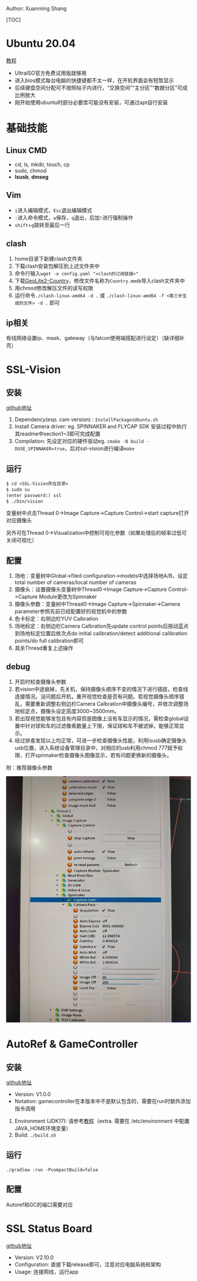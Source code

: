 Author:	Xuanming Shang

[TOC]

# Ubuntu 20.04

[教程](https://zhuanlan.zhihu.com/p/617640635)

- UltraISO官方免费试用版就够用
- 进入bios模式每台电脑的快捷键都不太一样，在开机界面会有短暂显示
- 后续硬盘空间分配可不按照帖子内进行，“交换空间”“主分区”“数据分区”可成比例放大
- 刚开始使用ubuntu时部分必要库可能没有安装，可通过apt自行安装

# 基础技能

## Linux CMD

- cd, ls, mkdir, touch, cp
- sudo, chmod
- **lsusb**, **dmseg**

## Vim

- `i`进入编辑模式，`Esc`退出编辑模式
- `:`进入命令模式，`w`保存，`q`退出，后加`!`进行强制操作
- `shift`+`g`跳转至最后一行

## clash

1. home目录下新建clash文件夹
2. 下载clash安装包解压到上述文件夹中
3. 命令行输入`wget -o config.yaml "<clash的订阅链接>"`
4. 下载[GeoLite2-Country](https://gitee.com/mirrors/Pingtunnel/blob/master/GeoLite2-Country.mmdb)，修改文件名称为`Country.mmdb`导入clash文件夹中
5. 用chmod修改解压文件的读写权限
6. 运行命令`./clash-linux-amd64 -d .` 或 `./clash-linux-amd64 -f <第三步生成的文件> -d .` 即可

## ip相关

有线网络设置ip、mask、gateway（与falcon使用端搭配进行设定）（缺详细补充）

# SSL-Vision

## 安装

[github地址](https://github.com/RoboCup-SSL/ssl-vision)

1. Dependency(esp. cam version) : `InstallPackagesUbuntu.sh`
2. Install Camera driver: eg. SPINNAKER and FLYCAP SDK	安装过程中执行其readme中section1~3即可完成配置 
3. Compilation: 先设定对应的硬件驱动eg. `cmake -B build -DUSE_SPINNAKER=true`，后对ssl-vision进行编译`make`

## 运行

```
$ cd <SSL-Vision所在目录>
$ sudo su
(enter password:) ssl
$ ./bin/vision
```

变量树中点击Thread 0->Image Capture->Capture Control->start capture打开对应摄像头

另外可在Thread 0->Visualization中控制可视化参数（如果处理后的帧率过低可关闭可视化）

## 配置

1. 场地：变量树中Global->filed configuration->models中选择场地A/B，设定total number of cameras/local number of cameras
2. 摄像头：设置摄像头变量树中Thread0->Image Capture->Capture Control->Capture Module更改为Spinnaker
3. 摄像头参数：变量树中Thread0->Image Capture->Spinnaker->Camera parameter参照先前已经配置好的视觉机中的参数
4. 色卡标定：右侧边栏YUV Calbration
5. 场地标定：右侧边栏Camera Calbration先update control points后拖动蓝点到场地标定位置后依次点do initial calibration/detect additional calibration points/do full calibration即可
6. 其余Thread重复上述操作

## debug

1. 开启时检查摄像头参数
2. 若vision中途崩掉，先关机，保持摄像头顺序不变的情况下进行插拔，检查线连接情况。没问题后开机，重开视觉检查是否有问题。若视觉摄像头顺序错乱，需要重新调整右侧边栏Camera Calbration中摄像头编号，并依次调整场地标定点，摄像头设定高度3000~3500mm。
3. 若出现视觉能够发包且有内容但是图像上没有车显示的情况，需检查global设置中针对球和车的过滤像素数量上下限，保证球和车不被滤掉，能够正常显示。
4. 经过排查发现以上均正常，可进一步检查摄像头性能，利用lsusb确定摄像头usb位置，进入系统设备管理目录中，对相应的usb利用chmod 777赋予权限，打开spinnaker检查摄像头图像显示，若有问题更换新的摄像头。

附：推荐摄像头参数

![1f03a2868b6957237017c65b58f4abe.jpg](../uploads/spinnaker-param.jpg)

# AutoRef & GameController

## 安装

[github地址](https://github.com/TIGERs-Mannheim/AutoReferee)

- Version: V1.0.0
- Notation: gamecontroller在本版本中不是默认包含的，需要在run时额外添加指令调用

1. Environment (JDK17): 请参考[教程](https://www.cnblogs.com/shenyuanhaojie/p/15744357.html)（extra. 需要在 /etc/environment 中配置JAVA_HOME环境变量）
2. Build: `./build.sh`

## 运行

`./gradlew :run -PcompactBuild=false`

## 配置

Autoref和GC的端口需要对应

# SSL Status Board

[github地址](https://github.com/RoboCup-SSL/ssl-status-board)

- Version: V2.10.0
- Configuration: 直接下载release即可，注意对应电脑系统和架构
- Usage: 连接网线，运行app